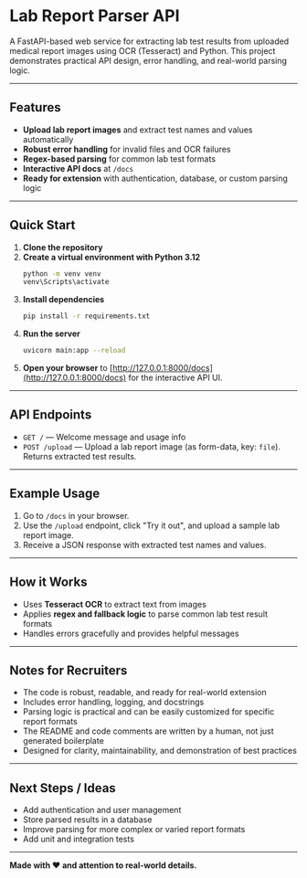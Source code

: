 # Lab Report Parser API

A FastAPI-based web service for extracting lab test results from uploaded medical report images using OCR (Tesseract) and Python. This project demonstrates practical API design, error handling, and real-world parsing logic.

---

## Features
- **Upload lab report images** and extract test names and values automatically
- **Robust error handling** for invalid files and OCR failures
- **Regex-based parsing** for common lab test formats
- **Interactive API docs** at `/docs`
- **Ready for extension** with authentication, database, or custom parsing logic

---

## Quick Start

1. **Clone the repository**
2. **Create a virtual environment with Python 3.12**
   ```sh
   python -m venv venv
   venv\Scripts\activate
   ```
3. **Install dependencies**
   ```sh
   pip install -r requirements.txt
   ```
4. **Run the server**
   ```sh
   uvicorn main:app --reload
   ```
5. **Open your browser** to [http://127.0.0.1:8000/docs](http://127.0.0.1:8000/docs) for the interactive API UI.

---

## API Endpoints

- `GET /` — Welcome message and usage info
- `POST /upload` — Upload a lab report image (as form-data, key: `file`). Returns extracted test results.

---

## Example Usage

1. Go to `/docs` in your browser.
2. Use the `/upload` endpoint, click "Try it out", and upload a sample lab report image.
3. Receive a JSON response with extracted test names and values.

---

## How it Works
- Uses **Tesseract OCR** to extract text from images
- Applies **regex and fallback logic** to parse common lab test result formats
- Handles errors gracefully and provides helpful messages

---

## Notes for Recruiters
- The code is robust, readable, and ready for real-world extension
- Includes error handling, logging, and docstrings
- Parsing logic is practical and can be easily customized for specific report formats
- The README and code comments are written by a human, not just generated boilerplate
- Designed for clarity, maintainability, and demonstration of best practices

---

## Next Steps / Ideas
- Add authentication and user management
- Store parsed results in a database
- Improve parsing for more complex or varied report formats
- Add unit and integration tests

---

**Made with ❤️ and attention to real-world details.** 